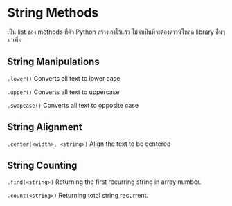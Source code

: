 # String Methods
เป็น list ของ methods ที่ตัว Python สร้างเอาไว้แล้ว ไม่จำเป็นที่จะต้องดาวน์โหลด library อื่่นๆมาเพื่ม

## String Manipulations
`.lower()`
Converts all text to lower case

`.upper()`
Converts all text to uppercase

`.swapcase()`
Converts all text to opposite case

## String Alignment
`.center(<width>, <string>)`
Align the text to be centered

## String Counting
`.find(<string>)`
Returning the first recurring string in array number.

`.count(<string>)`
Returning total string recurrent.

